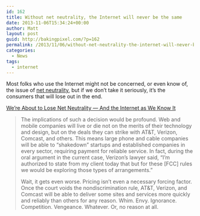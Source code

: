 ```yaml
---
id: 162
title: Without net neutrality, the Internet will never be the same
date: 2013-11-06T15:34:24+00:00
author: Matt
layout: post
guid: http://bakingpixel.com/?p=162
permalink: /2013/11/06/without-net-neutrality-the-internet-will-never-be-the-same/
categories:
  - News
tags:
  - internet
---
```

Most folks who use the Internet might not be concerned, or even know of, the issue of [net neutrality](http://en.wikipedia.org/wiki/Net_neutrality), but if we don&#8217;t take it seriously, it&#8217;s the consumers that will lose out in the end.

[We’re About to Lose Net Neutrality — And the Internet as We Know It](http://www.wired.com/opinion/2013/11/so-the-internets-about-to-lose-its-net-neutrality/)

> The implications of such a decision would be profound. Web and mobile companies will live or die not on the merits of their technology and design, but on the deals they can strike with AT&T, Verizon, Comcast, and others. This means large phone and cable companies will be able to “shakedown” startups and established companies in every sector, requiring payment for reliable service. In fact, during the oral argument in the current case, Verizon’s lawyer said, “I’m authorized to state from my client today that but for these [FCC] rules we would be exploring those types of arrangements.”
> 
> Wait, it gets even worse. Pricing isn’t even a necessary forcing factor. Once the court voids the nondiscrimination rule, AT&T, Verizon, and Comcast will be able to deliver some sites and services more quickly and reliably than others for any reason. Whim. Envy. Ignorance. Competition. Vengeance. Whatever. Or, no reason at all.